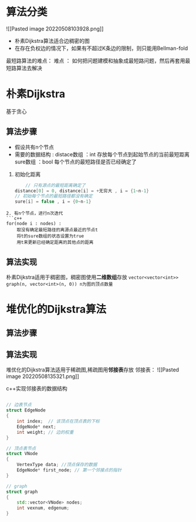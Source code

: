 # 算法分类
![[Pasted image 20220508103928.png]]
- 朴素Dijkstra算法适合边稠密的图
- 在存在负权边的情况下，如果有不超过K条边的限制，则只能用Bellman-fold

最短路算法的难点：
难点 ： 如何把问题建模和抽象成最短路问题，然后再套用最短路算法去解决

# 朴素Dijkstra
基于贪心
## 算法步骤
- 假设共有n个节点
- 需要的数据结构 : 
	distace数组 ：int  存放每个节点到起始节点的当前最短距离
	sure数组 ：bool  每个节点的最短路径是否已经确定了
1. 初始化距离
	```c++
		// 只有源点的最短距离确定了
	distance[0] = 0, distance[i] = +无穷大 , i = {1~n-1}
	// 初始每个节点的最短路径都没有确定
	sure[i] = false , i = {0~n-1}
```
2. 有n个节点，进行n次迭代
```c++
for(node i : nodes) :
	取没有确定最短路径的离源点最近的节点t
	将t的sure数组的状态设置为true
	用t来更新已经确定距离的其他点的距离
```

## 算法实现
朴素Dijkstra适用于稠密图，稠密图使用**二维数组**存放
`vector<vector<int>> graph(n, vector<int>(n, 0)) n为图的顶点数量`


# 堆优化的Dijkstra算法
## 算法步骤
## 算法实现
堆优化的Dijkstra算法适用于稀疏图,稀疏图用**邻接表**存放
邻接表：
![[Pasted image 20220508135321.png]]

c++实现邻接表的数据结构
```c++

// 边表节点
struct EdgeNode
{
	int index;  // 该顶点在顶点表的下标
	EdgeNode* next;
	int weight; // 边的权重
}

// 顶点表节点
struct VNode
{
	VertexType data; //顶点保存的数据
	EdgeNode* first_node; // 第一个邻接点的指针
}

// graph
struct graph
{
	std::vector<VNode> nodes;
	int vexnum, edgenum;
}
```

